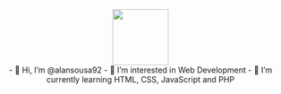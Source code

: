 <div id="header" align="center">
  <img src="https://media.giphy.com/media/ZVik7pBtu9dNS/giphy.gif" width="100">
<div>
- 👋 Hi, I’m @alansousa92
- 👀 I’m interested in Web Development
- 🌱 I’m currently learning HTML, CSS, JavaScript and PHP
<!-- - 💞️ I’m looking to collaborate on ...
- 📫 How to reach me ... -->

<!---
alansousa92/alansousa92 is a ✨ special ✨ repository because its `README.md` (this file) appears on your GitHub profile.
You can click the Preview link to take a look at your changes.
--->
